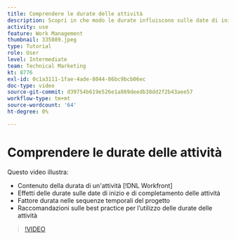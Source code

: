```yaml
---
title: Comprendere le durate delle attività
description: Scopri in che modo le durate influiscono sulle date di inizio e di completamento delle attività, in che modo le durate vengono incluse nelle sequenze temporali dei progetti e alcune best practice per l’utilizzo delle durate delle attività.
activity: use
feature: Work Management
thumbnail: 335089.jpeg
type: Tutorial
role: User
level: Intermediate
team: Technical Marketing
kt: 8776
exl-id: 0c1a3111-1fae-4ade-8044-86bc9bcb06ec
doc-type: video
source-git-commit: d39754b619e526e1a869deedb38dd2f2b43aee57
workflow-type: tm+mt
source-wordcount: '64'
ht-degree: 0%

---
```


# Comprendere le durate delle attività

Questo video illustra:

* Contenuto della durata di un&#39;attività [!DNL Workfront]
* Effetti delle durate sulle date di inizio e di completamento delle attività
* Fattore durata nelle sequenze temporali del progetto
* Raccomandazioni sulle best practice per l’utilizzo delle durate delle attività

>[!VIDEO](https://video.tv.adobe.com/v/335089/?quality=12)
